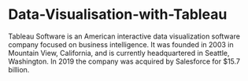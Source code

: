 # Data-Visualisation-with-Tableau
Tableau Software is an American interactive data visualization software company focused on business intelligence. It was founded in 2003 in Mountain View, California, and is currently headquartered in Seattle, Washington. In 2019 the company was acquired by Salesforce for $15.7 billion.
